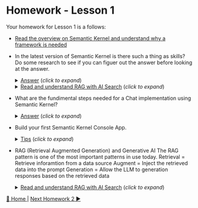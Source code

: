 # Homework - Lesson 1
Your homework for Lesson 1 is a follows:

- [Read the overview on Semantic Kernel and understand why a framework is needed](https://learn.microsoft.com/en-us/semantic-kernel/overview/) 

- In the latest version of Semantic Kernel is there such a thing as skills? Do some research to see if you can figuer out the answer before looking at the answer.
   <details>
    <summary><u>Answer</u> (<i>click to expand</i>)</summary>
    <!-- have to be followed by an empty line! -->


       No.  Skills have been replaced with Plugins.

      [Click here for details](https://devblogs.microsoft.com/semantic-kernel/road-to-v1-0-for-the-python-semantic-kernel-sdk)
  
  </details>

   <details>
    <summary><u>Read and understand RAG with AI Search</u> (<i>click to expand</i>)</summary>
    <!-- have to be followed by an empty line! -->

      
     No. [Skills have been replaced with Plugins](https://devblogs.microsoft.com/semantic-kernel/road-to-v1-0-for-the-python-semantic-kernel-sdk)
          
  </details>

- What are the fundimental steps needed for a Chat implementation using Semantic Kernel?
  <details>
    <summary><u>Answer</u> (<i>click to expand</i>)</summary>
    <!-- have to be followed by an empty line! -->
      
     1. Create a Kernel Builder so you can construct Kernel instances
   
     2. Load the AI Endpoint values so you can access the REST endpoint
   
     3. Add the Chat Completion Service with the Endpoint details
   
     4. Construct the Kernel, Prompt / Chat History, get an instance to the Completion Service
   
     5. Send the Prompt / Chat History and get a response
  </details>

- Build your first Semantic Kernel Console App.
  <details>
    <summary><u>Tips</u> (<i>click to expand</i>)</summary>
    <!-- have to be followed by an empty line! -->
      1. Follow the steps outlined in Lesson 1.
      
     If you need a shortcut you can take look at the Lesson 1 Project found in the [Semantic-Kernel-101.sln file](/solutions/Semantic-Kernel-101/README.md).
      
     **Hint:** Kernel.CreateBuilder, builder.Services.AddAzureOpenAIChatCompletion, builder.Build, kernel.GetRequiredService<IChatCompletionService>(), chatCompletionService.GetChatMessageContentAsync, history.AddAssistantMessage      
  </details>
 
- RAG (Retrieval Augmented Generation) and Generative AI
   The RAG pattern is one of the most important patterns in use today.
     Retrieval  = Retrieve inforamtion from a data source
     Augment    = Inject the retrieved data into the prompt
     Generation = Allow the LLM to generation responses based on the retrieved data
  <details>
    <summary><u>Read and understand RAG with AI Search</u> (<i>click to expand</i>)</summary>
    <!-- have to be followed by an empty line! -->

      
     [RAG with AI Search](https://learn.microsoft.com/en-us/azure/search/retrieval-augmented-generation-overview)
          
  </details>

[🔼 Home ](/README.md) | [Next Homework 2 ▶](/homework/lesson-2/README.md)
